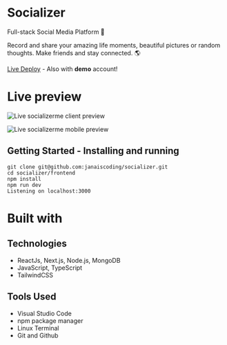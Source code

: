 # Socializer

Full-stack Social Media Platform 🫶

Record and share your amazing life moments, beautiful pictures or random thoughts. Make friends and stay connected. 🌎

[Live Deploy](https://socializerme.vercel.app/) - Also with **demo** account!

# Live preview

![Live socializerme client preview]()

![Live socializerme mobile preview]()

## Getting Started - Installing and running

```
git clone git@github.com:janaiscoding/socializer.git
cd socializer/frontend
npm install
npm run dev
Listening on localhost:3000
```

# Built with

## Technologies 

- ReactJs, Next.js, Node.js, MongoDB
- JavaScript, TypeScript
- TailwindCSS

## Tools Used

- Visual Studio Code
- npm package manager
- Linux Terminal
- Git and Github
